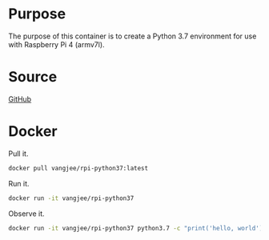 # Purpose

The purpose of this container is to create a Python 3.7 environment for use with Raspberry Pi 4 (armv7l).

# Source

[GitHub](https://github.com/vangj/docker-containers/tree/master/rpi-python37)

# Docker

Pull it.

```bash
docker pull vangjee/rpi-python37:latest
```

Run it.

```bash
docker run -it vangjee/rpi-python37
```

Observe it.

```bash
docker run -it vangjee/rpi-python37 python3.7 -c "print('hello, world')"
```